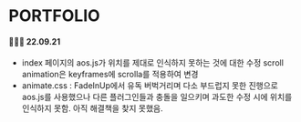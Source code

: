 # PORTFOLIO

<h4>👩🏻‍💻 22.09.21</h4>
<ul>
<li>index 페이지의 aos.js가 위치를 제대로 인식하지 못하는 것에 대한 수정 scroll animation은 keyframes에 scrolla를 적용하여 변경</li>
<li>animate.css : FadeInUp에서 유독 버벅거리며 다소 부드럽지 못한 진행으로 aos.js를 사용했으나 다른 플러그인들과 충돌을 일으키며 과도한 수정 시에 위치를 인식하지 못함. 아직 해결책을 찾지 못했음. </li>
</ul>
